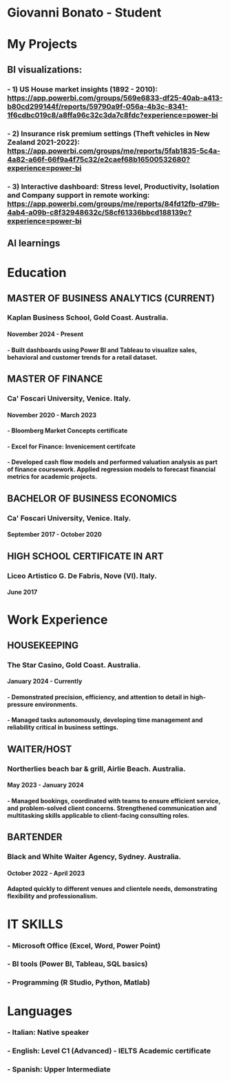 # Giovanni Bonato - Student


# My Projects

## BI visualizations:

### - 1) US House market insights (1892 - 2010): https://app.powerbi.com/groups/569e6833-df25-40ab-a413-b80cd299144f/reports/59790a9f-056a-4b3c-8341-1f6cdbc019c8/a8ffa96c32c3da7c8fdc?experience=power-bi
### - 2) Insurance risk premium settings (Theft vehicles in New Zealand 2021-2022): https://app.powerbi.com/groups/me/reports/5fab1835-5c4a-4a82-a66f-66f9a4f75c32/e2caef68b16500532680?experience=power-bi
### - 3) Interactive dashboard: Stress level, Productivity, Isolation and Company support in remote working: https://app.powerbi.com/groups/me/reports/84fd12fb-d79b-4ab4-a09b-c8f32948632c/58cf61336bbcd188139c?experience=power-bi

## AI learnings

### 

# Education



## MASTER OF BUSINESS ANALYTICS (CURRENT)
### Kaplan Business School, Gold Coast. Australia.
#### November 2024 - Present
#### - Built dashboards using Power BI and Tableau to visualize sales, behavioral and customer trends for a retail dataset.



## MASTER OF FINANCE
### Ca' Foscari University, Venice. Italy.
#### November 2020 - March 2023
#### - Bloomberg Market Concepts certificate
#### - Excel for Finance: Invenicement certifcate
#### - Developed cash flow models and performed valuation analysis as part of finance coursework. Applied regression models to forecast financial metrics for academic projects.



## BACHELOR OF BUSINESS ECONOMICS
### Ca' Foscari University, Venice. Italy.
#### September 2017 - October 2020



## HIGH SCHOOL CERTIFICATE IN ART
### Liceo Artistico G. De Fabris, Nove (VI). Italy.
#### June 2017





# Work Experience



## HOUSEKEEPING
### The Star Casino, Gold Coast. Australia.
#### January 2024 - Currently
#### - Demonstrated precision, efficiency, and attention to detail in high-pressure environments.
#### - Managed tasks autonomously, developing time management and reliability critical in business settings.



## WAITER/HOST
### Northerlies beach bar & grill, Airlie Beach. Australia.
#### May 2023 - January 2024
#### - Managed bookings, coordinated with teams to ensure efficient service, and problem-solved client concerns. Strengthened communication and multitasking skills applicable to client-facing consulting roles.



## BARTENDER
### Black and White Waiter Agency, Sydney. Australia.
#### October 2022 - April 2023
#### Adapted quickly to different venues and clientele needs, demonstrating flexibility and professionalism.


# IT SKILLS
### - Microsoft Office (Excel, Word, Power Point)
### - BI tools (Power BI, Tableau, SQL basics)
### - Programming (R Studio, Python, Matlab)

# Languages
### - Italian: Native speaker
### - English: Level C1 (Advanced) - IELTS Academic certificate
### - Spanish: Upper Intermediate



